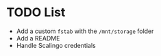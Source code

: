 # TODO List

- Add a custom `fstab` with the `/mnt/storage` folder
- Add a README
- Handle Scalingo credentials
